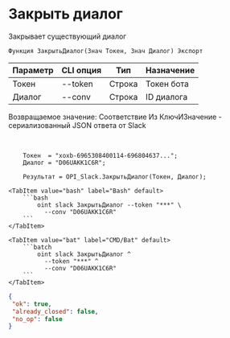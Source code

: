 ﻿---
sidebar_position: 2
---

# Закрыть диалог
 Закрывает существующий диалог



`Функция ЗакрытьДиалог(Знач Токен, Знач Диалог) Экспорт`

  | Параметр | CLI опция | Тип | Назначение |
  |-|-|-|-|
  | Токен | --token | Строка | Токен бота |
  | Диалог | --conv | Строка | ID диалога |

  
  Возвращаемое значение:   Соответствие Из КлючИЗначение - сериализованный JSON ответа от Slack

<br/>




```bsl title="Пример кода"
    Токен  = "xoxb-6965308400114-696804637...";
    Диалог = "D06UAKK1C6R";

    Результат = OPI_Slack.ЗакрытьДиалог(Токен, Диалог);
```
    

 <Tabs>
  
    <TabItem value="bash" label="Bash" default>
        ```bash
            oint slack ЗакрытьДиалог --token "***" \
              --conv "D06UAKK1C6R"
        ```
    </TabItem>
  
    <TabItem value="bat" label="CMD/Bat" default>
        ```batch
            oint slack ЗакрытьДиалог ^
              --token "***" ^
              --conv "D06UAKK1C6R"
        ```
    </TabItem>
</Tabs>


```json title="Результат"
{
 "ok": true,
 "already_closed": false,
 "no_op": false
}
```
